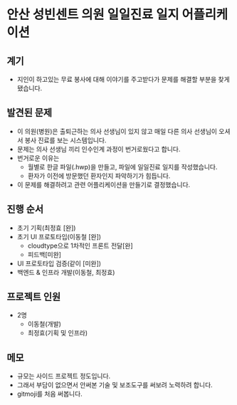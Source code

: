 # 안산 성빈센트 의원 일일진료 일지 어플리케이션

## 계기
- 지인이 하고있는 무료 봉사에 대해 이야기를 주고받다가 문제를 해결할 부분을 찾게 됐습니다.

## 발견된 문제
* 이 의원(병원)은 출퇴근하는 의사 선생님이 있지 않고 매일 다른 의사 선생님이 오셔서 봉사 진료를 보는 시스템입니다.
* 문제는 의사 선생님 끼리 인수인계 과정이 번거로웠다고 합니다.
* 번거로운 이유는 
  * 월별로 한글 파일(.hwp)을 만들고, 파일에 일일진료 일지를 작성했습니다.
  * 환자가 이전에 방문했던 환자인지 파악하기가 힘듭니다.
* 이 문제를 해결하려고 관련 어플리케이션을 만들기로 결정했습니다.

## 진행 순서
* 초기 기획(최정효 [완])
* 초기 UI 프로토타입(이동철 [완])
  * cloudtype으로 1차적인 프론트 전달[완]
  * 피드백[미완]
* UI 프로토타입 검증(같이 [미완])
* 백엔드 & 인프라 개발(이동철, 최정효)


## 프로젝트 인원
- 2명
    - 이동철(개발)
    - 최정효(기획 및 인프라)

## 메모
- 규모는 사이드 프로젝트 정도입니다. 
- 그래서 부담이 없으면서 안써본 기술 및 보조도구를 써보려 노력하려 합니다.
- gitmoji를 처음 써봅니다.
